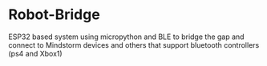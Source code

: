 # Robot-Bridge
ESP32 based system using micropython and BLE to bridge the gap and connect to Mindstorm devices and others that support bluetooth controllers (ps4 and Xbox1)
